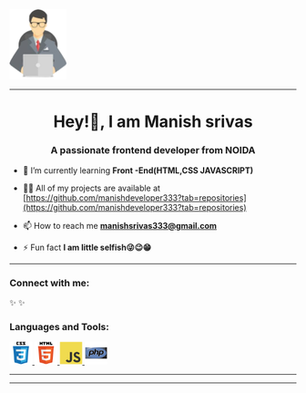 <img src="proj1-removebg-preview.png"  width="100px">
<hr>


<h1 align="center">Hey!👋, I am Manish srivas</h1>
<h3 align="center">A passionate frontend developer from NOIDA</h3>

- 🌱 I’m currently learning **Front -End(HTML,CSS JAVASCRIPT)**

- 👨‍💻 All of my projects are available at [https://github.com/manishdeveloper333?tab=repositories](https://github.com/manishdeveloper333?tab=repositories)

- 📫 How to reach me **manishsrivas333@gmail.com**

- ⚡ Fun fact **I am little selfish😜😉😁**
<hr>
<h3 align="left">Connect with me:</h3>
<p align="left">
</p>

 ✨ ✨ 
<h3 align="left">Languages and Tools:</h3>
<p align="left"> <a href="https://www.w3schools.com/css/" target="_blank" rel="noreferrer"> <img src="https://raw.githubusercontent.com/devicons/devicon/master/icons/css3/css3-original-wordmark.svg" alt="css3" width="40" height="40"/> </a> <a href="https://www.w3.org/html/" target="_blank" rel="noreferrer"> <img src="https://raw.githubusercontent.com/devicons/devicon/master/icons/html5/html5-original-wordmark.svg" alt="html5" width="40" height="40"/> </a> <a href="https://developer.mozilla.org/en-US/docs/Web/JavaScript" target="_blank" rel="noreferrer"> <img src="https://raw.githubusercontent.com/devicons/devicon/master/icons/javascript/javascript-original.svg" alt="javascript" width="40" height="40"/> </a> <a href="https://www.php.net" target="_blank" rel="noreferrer"> <img src="https://raw.githubusercontent.com/devicons/devicon/master/icons/php/php-original.svg" alt="php" width="40" height="40"/> </a> </p>
<hr><hr>
